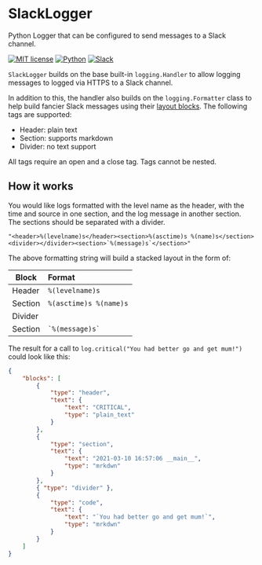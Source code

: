 # SlackLogger
Python Logger that can be configured to send messages to a Slack channel.

[![MIT license](https://img.shields.io/badge/License-MIT-blue.svg)](https://github.com/SSlinky/VBA-ExtendedDictionary/blob/master/README.md#license)
[![Python](https://img.shields.io/badge/Python-3.8-yellow?logo=python)](https://docs.python.org/3/)
[![Slack](https://img.shields.io/badge/Slack-Webhooks-%23007a5a)](https://slack.com/intl/en-au/)

`SlackLogger` builds on the base built-in `logging.Handler` to allow logging messages to logged via HTTPS to a Slack channel.

In addition to this, the handler also builds on the `logging.Formatter` class to help build fancier Slack messages
using their [layout blocks](https://api.slack.com/messaging/composing/layouts).
The following tags are supported:
* Header: plain text
* Section: supports markdown
* Divider: no text support

All tags require an open and a close tag. Tags cannot be nested.

## How it works
You would like logs formatted with the level name as the header, with the time and source in one section, and the log message in another section.
The sections should be separated with a divider.

``"<header>%(levelname)s</header><section>%(asctime)s %(name)s</section><divider></divider><section>`%(message)s`</section>"``

The above formatting string will build a stacked layout in the form of:

Block | Format
--- | :---
Header | `%(levelname)s`
Section | `%(asctime)s %(name)s`
Divider |
Section | `` `%(message)s` ``


The result for a call to `log.critical("You had better go and get mum!")` could look like this:

```json
{
    "blocks": [
        {
            "type": "header",
            "text": {
                "text": "CRITICAL",
                "type": "plain_text"
            }
        },
        {
            "type": "section",
            "text": {
                "text": "2021-03-10 16:57:06 __main__",
                "type": "mrkdwn"
            }
        },
        { "type": "divider" },
        {
            "type": "code",
            "text": {
                "text": "`You had better go and get mum!`",
                "type": "mrkdwn"
            }
        }
    ]
}
 ```